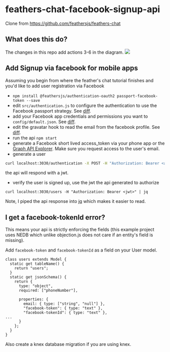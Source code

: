# feathers-chat-facebook-signup-api

Clone from https://github.com/feathersjs/feathers-chat

## What does this do?

The changes in this repo add actions 3-6 in the diagram.
![](https://i.stack.imgur.com/HIybu.png)

## Add Signup via facebook for mobile apps

Assuming you begin from where the feather's chat tutorial finishes and you'd
like to add user registration via Facebook

* `npm install @feathersjs/authentication-oauth2 passport-facebook-token --save`
* edit `src/authentication.js` to configure the authentication to use the Facebook passport strategy. See [diff](https://github.com/morenoh149/feathers-chat-facebook-signup-api/commit/0286c89c7b24094ee3874bc340d6254ecfb95a28#diff-71d8cab214a29266b775cb63c40244d7R4).
* add your Facebook app credentials and permissions you want to `config/default.json`. See [diff](https://github.com/morenoh149/feathers-chat-facebook-signup-api/commit/0286c89c7b24094ee3874bc340d6254ecfb95a28#diff-71d8cab214a29266b775cb63c40244d7R13).
* edit the gravatar hook to read the email from the facebook profile. See [diff](https://github.com/morenoh149/feathers-chat-facebook-signup-api/commit/0286c89c7b24094ee3874bc340d6254ecfb95a28#diff-71d8cab214a29266b775cb63c40244d7R15).
* run the api `npm start`
* generate a Facebook short lived access_token via your phone app or the [Graph API Explorer](https://developers.facebook.com/tools/explorer). Make sure you request access to the user's email.
* generate a user
```sh
curl localhost:3030/authentication -X POST -H "Authorization: Bearer <access token>"
```
the api will respond with a jwt.
* verify the user is signed up, use the jwt the api generated to authorize
```
curl localhost:3030/users -H "Authorization: Bearer <jwt>" | jq
```
Note, I piped the api response into [jq](https://stedolan.github.io/jq/) which makes it easier to read.

## I get a facebook-tokenId error?

This means your api is strictly enforcing the fields (this example project uses NEDB which unlike objection.js does not care if an entity's field is missing).

Add `facebook-token` and `facebook-tokenId` as a field on your User model.
```es
class users extends Model {
  static get tableName() {
    return "users";
  }
  static get jsonSchema() {
    return {
      type: "object",
      required: ["phoneNumber"],
                               
      properties: {
        email: { type: ["string", "null"] },
        "facebook-token": { type: "text" },
        "facebook-tokenId": { type: "text" },
...
      }
    };
  }
}
```
Also create a knex database migration if you are using knex.
